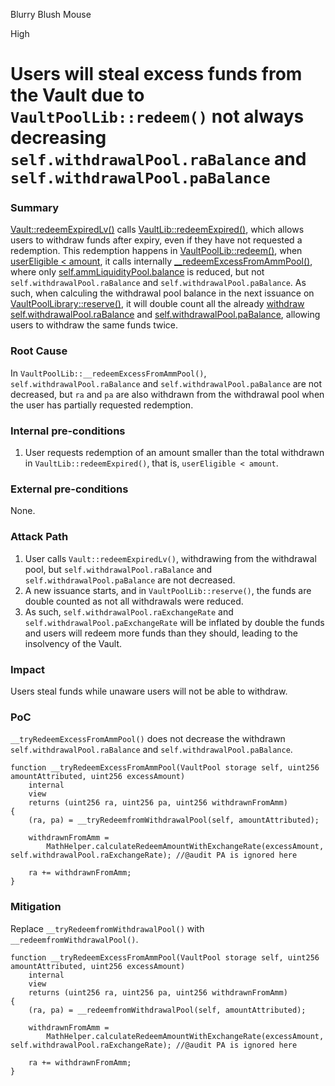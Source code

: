 Blurry Blush Mouse

High

# Users will steal excess funds from the Vault due to `VaultPoolLib::redeem()` not always decreasing `self.withdrawalPool.raBalance` and `self.withdrawalPool.paBalance`

### Summary

[Vault::redeemExpiredLv()](https://github.com/sherlock-audit/2024-08-cork-protocol/blob/main/Depeg-swap/contracts/core/Vault.sol#L128) calls [VaultLib::redeemExpired()](https://github.com/sherlock-audit/2024-08-cork-protocol/blob/main/Depeg-swap/contracts/libraries/VaultLib.sol#L514), which allows users to withdraw funds after expiry, even if they have not requested a redemption. This redemption happens in [VaultPoolLib::redeem()](https://github.com/sherlock-audit/2024-08-cork-protocol/blob/main/Depeg-swap/contracts/libraries/VaultLib.sol#L549), when [userEligible < amount](https://github.com/sherlock-audit/2024-08-cork-protocol/blob/main/Depeg-swap/contracts/libraries/VaultPoolLib.sol#L83), it calls internally [__redeemExcessFromAmmPool()](https://github.com/sherlock-audit/2024-08-cork-protocol/blob/main/Depeg-swap/contracts/libraries/VaultPoolLib.sol#L89), where only [self.ammLiquidityPool.balance](https://github.com/sherlock-audit/2024-08-cork-protocol/blob/main/Depeg-swap/contracts/libraries/VaultPoolLib.sol#L167) is reduced, but not `self.withdrawalPool.raBalance` and `self.withdrawalPool.paBalance`. As such, when calculing the withdrawal pool balance in the next issuance on [VaultPoolLibrary::reserve()](https://github.com/sherlock-audit/2024-08-cork-protocol/blob/main/Depeg-swap/contracts/libraries/VaultPoolLib.sol#L12), it will double count all the already [withdraw self.withdrawalPool.raBalance](https://github.com/sherlock-audit/2024-08-cork-protocol/blob/main/Depeg-swap/contracts/libraries/VaultPoolLib.sol#L17) and [self.withdrawalPool.paBalance](https://github.com/sherlock-audit/2024-08-cork-protocol/blob/main/Depeg-swap/contracts/libraries/VaultPoolLib.sol#L26), allowing users to withdraw the same funds twice.

### Root Cause

In `VaultPoolLib::__redeemExcessFromAmmPool()`, `self.withdrawalPool.raBalance` and `self.withdrawalPool.paBalance` are not decreased, but `ra` and `pa` are also withdrawn from the withdrawal pool when the user has partially requested redemption.

### Internal pre-conditions

1. User requests redemption of an amount smaller than the total withdrawn in `VaultLib::redeemExpired()`, that is, `userEligible < amount`.

### External pre-conditions

None.

### Attack Path

1. User calls `Vault::redeemExpiredLv()`, withdrawing from the withdrawal pool, but `self.withdrawalPool.raBalance` and `self.withdrawalPool.paBalance` are not decreased.
2. A new issuance starts, and in `VaultPoolLib::reserve()`, the funds are double counted as not all withdrawals were reduced.
3. As such, `self.withdrawalPool.raExchangeRate` and `self.withdrawalPool.paExchangeRate` will be inflated by double the funds and users will redeem more funds than they should, leading to the insolvency of the Vault.

### Impact

Users steal funds while unaware users will not be able to withdraw.

### PoC

`__tryRedeemExcessFromAmmPool()` does not decrease the withdrawn `self.withdrawalPool.raBalance` and `self.withdrawalPool.paBalance`.
```solidity
function __tryRedeemExcessFromAmmPool(VaultPool storage self, uint256 amountAttributed, uint256 excessAmount)
    internal
    view
    returns (uint256 ra, uint256 pa, uint256 withdrawnFromAmm)
{
    (ra, pa) = __tryRedeemfromWithdrawalPool(self, amountAttributed);

    withdrawnFromAmm =
        MathHelper.calculateRedeemAmountWithExchangeRate(excessAmount, self.withdrawalPool.raExchangeRate); //@audit PA is ignored here

    ra += withdrawnFromAmm;
}
```

### Mitigation

Replace `__tryRedeemfromWithdrawalPool()` with `__redeemfromWithdrawalPool()`.
```solidity
function __tryRedeemExcessFromAmmPool(VaultPool storage self, uint256 amountAttributed, uint256 excessAmount)
    internal
    view
    returns (uint256 ra, uint256 pa, uint256 withdrawnFromAmm)
{
    (ra, pa) = __redeemfromWithdrawalPool(self, amountAttributed);

    withdrawnFromAmm =
        MathHelper.calculateRedeemAmountWithExchangeRate(excessAmount, self.withdrawalPool.raExchangeRate); //@audit PA is ignored here

    ra += withdrawnFromAmm;
}
```